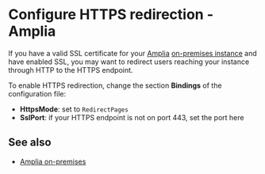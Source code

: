 ﻿# Configure HTTPS redirection - Amplia

If you have a valid SSL certificate for your [Amplia](../index.md) [on-premises instance](index.md)
and have enabled SSL, you may want to redirect users reaching your instance through HTTP to the HTTPS endpoint.

To enable HTTPS redirection, change the section **Bindings** of the configuration file:

* **HttpsMode**: set to `RedirectPages`
* **SslPort**: if your HTTPS endpoint is not on port 443, set the port here

## See also

* [Amplia on-premises](index.md)
